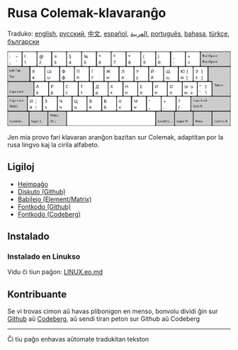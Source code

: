 # Rusa Colemak-klavaranĝo

Traduko: [english](README.md), [русский](README.ru.md), [中文](README.zh-CN.md), [español](README.es.md), [العربية](README.ar.md), [português](README.pt.md), [bahasa](README.id.md), [türkçe](README.tr.md), [български](README.bg.md)

![Antaŭrigardu la rusan Colemak](./media/preview.png)

Jen mia provo fari klavaran aranĝon bazitan sur Colemak, adaptitan por la rusa lingvo kaj la cirila alfabeto.

## Ligiloj

* [Hejmpaĝo](https://salif.github.io/colemak-ru/)
* [Diskuto (Github)](https://github.com/salif/colemak-ru/discussions)
* [Babilejo (Element/Matrix)](https://matrix.to/#/#salif-colemak:mozilla.org)
* [Fontkodo (Github)](https://github.com/salif/colemak-ru)
* [Fontkodo (Codeberg)](https://codeberg.org/salif/colemak-ru)

## Instalado

### Instalado en Linukso

Vidu ĉi tiun paĝon: [LINUX.eo.md](./LINUX.eo.md)

## Kontribuante

Se vi trovas cimon aŭ havas plibonigon en menso, bonvolu dividi ĝin sur [Github] aŭ [Codeberg], aŭ sendi tiran peton sur Github aŭ Codeberg

[Github]: https://github.com/salif/colemak-ru/issues
[Codeberg]: https://codeberg.org/salif/colemak-ru/issues

---

Ĉi tiu paĝo enhavas aŭtomate tradukitan tekston
